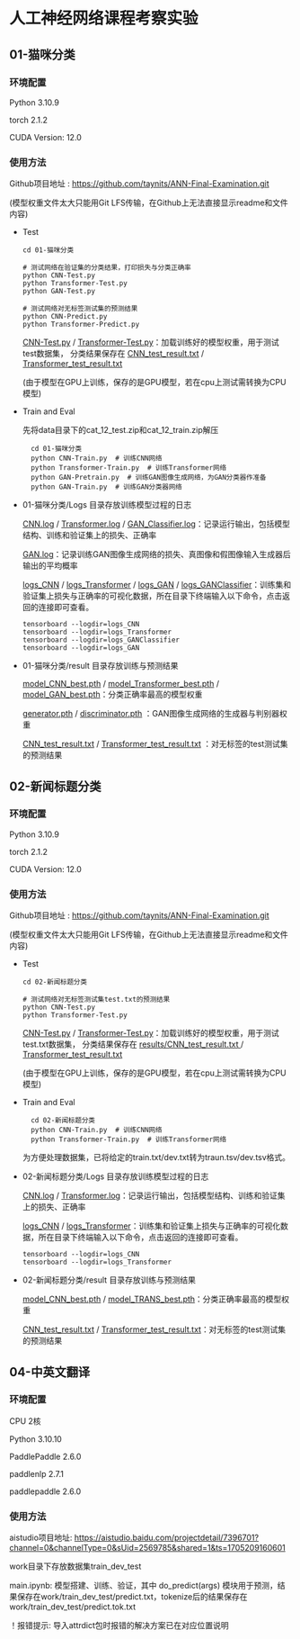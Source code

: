 # 人工神经网络课程考察实验


## 01-猫咪分类
### 环境配置

Python 3.10.9

torch 2.1.2

CUDA Version: 12.0

### 使用方法

Github项目地址 : https://github.com/taynits/ANN-Final-Examination.git

(模型权重文件太大只能用Git LFS传输，在Github上无法直接显示readme和文件内容)

- Test
   ```
  cd 01-猫咪分类

  # 测试网络在验证集的分类结果，打印损失与分类正确率
  python CNN-Test.py 
  python Transformer-Test.py 
  python GAN-Test.py 

  # 测试网络对无标签测试集的预测结果
  python CNN-Predict.py 
  python Transformer-Predict.py  
  ```

   [CNN-Test.py](01-%E7%8C%AB%E5%92%AA%E5%88%86%E7%B1%BB/CNN-Test.py) / [Transformer-Test.py](01-%E7%8C%AB%E5%92%AA%E5%88%86%E7%B1%BB/Transformer-Test.py)：加载训练好的模型权重，用于测试test数据集，
   分类结果保存在 [CNN_test_result.txt](01-%E7%8C%AB%E5%92%AA%E5%88%86%E7%B1%BB/results/CNN_test_result.txt) / [Transformer_test_result.txt](01-%E7%8C%AB%E5%92%AA%E5%88%86%E7%B1%BB/results/Transformer_test_result.txt)

   (由于模型在GPU上训练，保存的是GPU模型，若在cpu上测试需转换为CPU模型)

- Train and Eval

    先将data目录下的cat_12_test.zip和cat_12_train.zip解压
    
    ```
      cd 01-猫咪分类
      python CNN-Train.py  # 训练CNN网络
      python Transformer-Train.py  # 训练Transformer网络
      python GAN-Pretrain.py  # 训练GAN图像生成网络，为GAN分类器作准备
      python GAN-Train.py  # 训练GAN分类器网络
    ```

 - 01-猫咪分类/Logs 目录存放训练模型过程的日志
    
    [CNN.log](01-%E7%8C%AB%E5%92%AA%E5%88%86%E7%B1%BB/Logs/CNN.log) / [Transformer.log](01-%E7%8C%AB%E5%92%AA%E5%88%86%E7%B1%BB/Logs/Transformer.log) / [GAN_Classifier.log](01-%E7%8C%AB%E5%92%AA%E5%88%86%E7%B1%BB/Logs/GAN_Classifier.log)：记录运行输出，包括模型结构、训练和验证集上的损失、正确率

    [GAN.log](01-%E7%8C%AB%E5%92%AA%E5%88%86%E7%B1%BB/Logs/GAN.log)：记录训练GAN图像生成网络的损失、真图像和假图像输入生成器后输出的平均概率
    
    
    [logs_CNN](01-%E7%8C%AB%E5%92%AA%E5%88%86%E7%B1%BB/Logs/logs_CNN) / [logs_Transformer](01-%E7%8C%AB%E5%92%AA%E5%88%86%E7%B1%BB/Logs/logs_Transformer) / [logs_GAN](01-%E7%8C%AB%E5%92%AA%E5%88%86%E7%B1%BB/Logs/logs_GAN) / [logs_GANClassifier](01-%E7%8C%AB%E5%92%AA%E5%88%86%E7%B1%BB/Logs/logs_GANClassifier)：训练集和验证集上损失与正确率的可视化数据，所在目录下终端输入以下命令，点击返回的连接即可查看。

    ```
    tensorboard --logdir=logs_CNN 
    tensorboard --logdir=logs_Transformer
    tensorboard --logdir=logs_GANClassifier
    tensorboard --logdir=logs_GAN
    ```

- 01-猫咪分类/result 目录存放训练与预测结果

    [model_CNN_best.pth](01-%E7%8C%AB%E5%92%AA%E5%88%86%E7%B1%BB/results/model_CNN_best.pth) / [model_Transformer_best.pth](01-%E7%8C%AB%E5%92%AA%E5%88%86%E7%B1%BB/results/model_Transformer_best.pth) / [model_GAN_best.pth](01-%E7%8C%AB%E5%92%AA%E5%88%86%E7%B1%BB/results/model_GAN_best.pth)：分类正确率最高的模型权重

    [generator.pth](01-%E7%8C%AB%E5%92%AA%E5%88%86%E7%B1%BB/results/generator.pth) / [discriminator.pth](01-%E7%8C%AB%E5%92%AA%E5%88%86%E7%B1%BB/results/discriminator.pth) ：GAN图像生成网络的生成器与判别器权重

    [CNN_test_result.txt](01-%E7%8C%AB%E5%92%AA%E5%88%86%E7%B1%BB/results/CNN_test_result.txt) / [Transformer_test_result.txt](01-%E7%8C%AB%E5%92%AA%E5%88%86%E7%B1%BB/results/Transformer_test_result.txt) ：对无标签的test测试集的预测结果
    

## 02-新闻标题分类
### 环境配置
Python 3.10.9

torch 2.1.2

CUDA Version: 12.0

### 使用方法

Github项目地址 : https://github.com/taynits/ANN-Final-Examination.git

(模型权重文件太大只能用Git LFS传输，在Github上无法直接显示readme和文件内容)


- Test
   ```
  cd 02-新闻标题分类

  # 测试网络对无标签测试集test.txt的预测结果
  python CNN-Test.py 
  python Transformer-Test.py  
  ```

   [CNN-Test.py](02-%E6%96%B0%E9%97%BB%E6%A0%87%E9%A2%98%E5%88%86%E7%B1%BB/CNN-Test.py) / [Transformer-Test.py](02-%E6%96%B0%E9%97%BB%E6%A0%87%E9%A2%98%E5%88%86%E7%B1%BB/Transformer-Test.py)：加载训练好的模型权重，用于测试test.txt数据集，
   分类结果保存在 [results/CNN_test_result.txt ](02-%E6%96%B0%E9%97%BB%E6%A0%87%E9%A2%98%E5%88%86%E7%B1%BB/results/CNN_test_result.txt) / [Transformer_test_result.txt](02-%E6%96%B0%E9%97%BB%E6%A0%87%E9%A2%98%E5%88%86%E7%B1%BB/results/Transformer_test_result.txt)

   (由于模型在GPU上训练，保存的是GPU模型，若在cpu上测试需转换为CPU模型)

- Train and Eval
    ```
      cd 02-新闻标题分类
      python CNN-Train.py  # 训练CNN网络
      python Transformer-Train.py  # 训练Transformer网络
    ```

    为方便处理数据集，已将给定的train.txt/dev.txt转为traun.tsv/dev.tsv格式。

 - 02-新闻标题分类/Logs 目录存放训练模型过程的日志
    
    [CNN.log](02-%E6%96%B0%E9%97%BB%E6%A0%87%E9%A2%98%E5%88%86%E7%B1%BB/Logs/CNN.log) / [Transformer.log](02-%E6%96%B0%E9%97%BB%E6%A0%87%E9%A2%98%E5%88%86%E7%B1%BB/Logs/Transformer.log)：记录运行输出，包括模型结构、训练和验证集上的损失、正确率

    
    [logs_CNN](02-%E6%96%B0%E9%97%BB%E6%A0%87%E9%A2%98%E5%88%86%E7%B1%BB/Logs/logs_CNN) / [logs_Transformer](02-%E6%96%B0%E9%97%BB%E6%A0%87%E9%A2%98%E5%88%86%E7%B1%BB/Logs/logs_Transformer)：训练集和验证集上损失与正确率的可视化数据，所在目录下终端输入以下命令，点击返回的连接即可查看。

    ```
    tensorboard --logdir=logs_CNN 
    tensorboard --logdir=logs_Transformer
    ```

- 02-新闻标题分类/result 目录存放训练与预测结果

    [ model_CNN_best.pth](02-%E6%96%B0%E9%97%BB%E6%A0%87%E9%A2%98%E5%88%86%E7%B1%BB/results/model_CNN_best.pth) / [model_TRANS_best.pth](02-%E6%96%B0%E9%97%BB%E6%A0%87%E9%A2%98%E5%88%86%E7%B1%BB/results/model_TRANS_best.pth)：分类正确率最高的模型权重

    [CNN_test_result.txt](02-%E6%96%B0%E9%97%BB%E6%A0%87%E9%A2%98%E5%88%86%E7%B1%BB/results/CNN_test_result.txt) / [Transformer_test_result.txt](02-%E6%96%B0%E9%97%BB%E6%A0%87%E9%A2%98%E5%88%86%E7%B1%BB/results/Transformer_test_result.txt)：对无标签的test测试集的预测结果


## 04-中英文翻译
### 环境配置

CPU 2核

Python 3.10.10

PaddlePaddle 2.6.0

paddlenlp 2.7.1

paddlepaddle 2.6.0

### 使用方法
aistudio项目地址: https://aistudio.baidu.com/projectdetail/7396701?channel=0&channelType=0&sUid=2569785&shared=1&ts=1705209160601

work目录下存放数据集train_dev_test

main.ipynb: 模型搭建、训练、验证，其中 do_predict(args) 模块用于预测，结果保存在work/train_dev_test/predict.txt，tokenize后的结果保存在work/train_dev_test/predict.tok.txt

！报错提示: 导入attrdict包时报错的解决方案已在对应位置说明